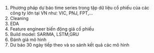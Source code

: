 1. Phương pháp dự báo time series trong tập dữ liệu cổ phiếu của các công ty lớn tại VN như: VIC, PNJ, FPT,...
2. Cleaning
3. EDA
4. Feature engineer biến động giá cổ phiếu
5. Build model: SARIMA, LSTM,GRU
6. Đánh giá mô hình
7. Dư báo 30 ngày tiếp theo và so sánh kết quả các mô hình

